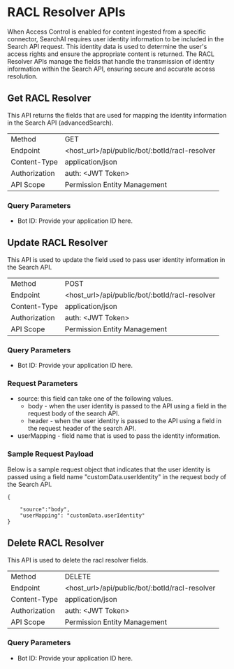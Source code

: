 # RACL Resolver APIs

When Access Control is enabled for content ingested from a specific connector, SearchAI requires user identity information to be included in the Search API request. This identity data is used to determine the user's access rights and ensure the appropriate content is returned. The RACL Resolver APIs manage the fields that handle the transmission of identity information within the Search API, ensuring secure and accurate access resolution.


## Get RACL Resolver

This API returns the fields that are used for mapping the identity information in the Search API (advancedSearch). 


<table>
  <tr>
   <td>Method
   </td>
   <td>GET
   </td>
  </tr>
  <tr>
   <td>Endpoint
   </td>
   <td>&lt;host_url>/api/public/bot/:botId/racl-resolver
   </td>
  </tr>
  <tr>
   <td>Content-Type
   </td>
   <td>application/json
   </td>
  </tr>
  <tr>
   <td>Authorization
   </td>
   <td>auth: &lt;JWT Token>
   </td>
  </tr>
  <tr>
   <td>API Scope
   </td>
   <td>Permission Entity Management
   </td>
  </tr>
</table>



### Query Parameters

* Bot ID: Provide your application ID here. 

## Update RACL Resolver

This API is used to update the field used to pass user identity information in the Search API. 

<table>
  <tr>
   <td>Method
   </td>
   <td>POST
   </td>
  </tr>
  <tr>
   <td>Endpoint
   </td>
   <td>&lt;host_url>/api/public/bot/:botId/racl-resolver
   </td>
  </tr>
  <tr>
   <td>Content-Type
   </td>
   <td>application/json
   </td>
  </tr>
  <tr>
   <td>Authorization
   </td>
   <td>auth: &lt;JWT Token>
   </td>
  </tr>
  <tr>
   <td>API Scope
   </td>
   <td>Permission Entity Management
   </td>
  </tr>
</table>



### Query Parameters

* Bot ID: Provide your application ID here. 


### Request Parameters

* source: this field can take one of the following values.
    * body - when the user identity is passed to the API using a field in the request body of the search API. 
    * header - when the user identity is passed to the API using a field in the request header of the search API. 
* userMapping - field name that is used to pass the identity information. 


### Sample Request Payload

Below is a sample request object that indicates that the user identity is passed using a field name "customData.userIdentity" in the request body of the Search API. 
```
{

    "source":"body",
    "userMapping": "customData.userIdentity"
}
```

## Delete RACL Resolver

This API is used to delete the racl resolver fields. 


<table>
  <tr>
   <td>Method
   </td>
   <td>DELETE
   </td>
  </tr>
  <tr>
   <td>Endpoint
   </td>
   <td>&lt;host_url>/api/public/bot/:botId/racl-resolver
   </td>
  </tr>
  <tr>
   <td>Content-Type
   </td>
   <td>application/json
   </td>
  </tr>
  <tr>
   <td>Authorization
   </td>
   <td>auth: &lt;JWT Token>
   </td>
  </tr>
  <tr>
   <td>API Scope
   </td>
   <td>Permission Entity Management
   </td>
  </tr>
</table>

### Query Parameters

* Bot ID: Provide your application ID here. 